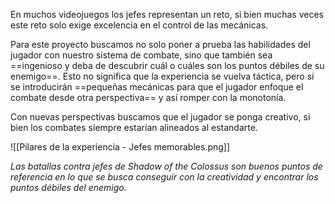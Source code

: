 
En muchos videojuegos los jefes representan un reto, si bien muchas veces este reto solo exige excelencia en el control de las mecánicas. 

Para este proyecto buscamos no solo poner a prueba las habilidades del jugador con nuestro sistema de combate, sino que también sea ==ingenioso y deba de descubrir cuál o cuáles son los puntos débiles de su enemigo==. Esto no significa que la experiencia se vuelva táctica, pero sí se introducirán ==pequeñas mecánicas para que el jugador enfoque el combate desde otra perspectiva== y así romper con la monotonía.

Con nuevas perspectivas buscamos que el jugador se ponga creativo, si bien los combates siempre estarían alineados al estandarte.

![[Pilares de la experiencia - Jefes memorables.png]]

*Las batallas contra jefes de Shadow of the Colossus son buenos puntos de referencia en lo que se busca conseguir con la creatividad y encontrar los puntos débiles del enemigo.*
